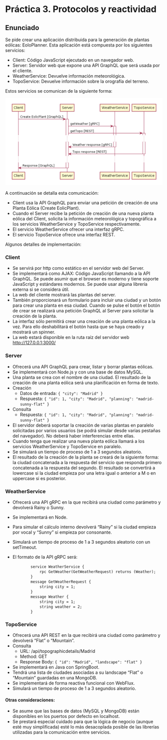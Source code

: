 # Práctica 3. Protocolos y reactividad

## Enunciado

Se pide crear una aplicación distribuida para la generación de plantas eólicas: EoloPlanner. Esta aplicación está
compuesta por los siguientes servicios:

- Client: Código JavaScript ejecutado en un navegador web.
- Server: Servidor web que expone una API GraphQL que será usada por el cliente.
- WeatherService: Devuelve información meteorológica.
- TopoService: Devuelve información sobre la orografía del terreno.

Estos servicios se comunican de la siguiente forma:

![seq_diagram](./seq_diagram.png)

A continuación se detalla esta comunicación:

- Client usa la API GraphQL para enviar una petición de creación de una Planta Eólica
  (Create EolicPlant).
- Cuando el Server recibe la petición de creación de una nueva planta eólica del Client, solicita la información
  meteorológica y topográfica a los servicios WeatherService y TopoService respectivamente.
- El servicio WeatherService ofrecer una interfaz gRPC.
- El servicio TopoService ofrece una interfaz REST.

Algunos detalles de implementación:

### Client

- Se servirá por http como estático en el servidor web del Server.
- Se implementará como AJAX: Código JavaScript llamando a la API GraphQL. Se puede asumir que el browser es moderno y
  tiene soporte JavaScript y estándares modernos. Se puede usar alguna librería externa si se considera útil.
- La web del cliente mostrará las plantas del server.
- También proporcionará un formulario para incluir una ciudad y un botón para crear una planta en esa ciudad. Cuando se
  pulse el botón el botón de crear se realizará una petición GraphQL al Server para solicitar la creación de la planta.
- La interfaz sólo permitirá crear una creación de una planta eólica a la vez. Para ello deshabilitará el botón hasta
  que se haya creado y mostrará un spinner.
- La web estará disponible en la ruta raíz del servidor web http://127.0.0.1:3000/

### Server

- Ofrecerá una API GraphQL para crear, listar y borrar plantas eólicas.
- Se implementará con Node.js y con una base de datos MySQL.
- Una planta se crea con el nombre de una ciudad. El resultado de la creación de una planta eólica será una
  planificación en forma de texto.
- Creación
    - Datos de entrada: `{ "city": "Madrid" }`
    - Respuesta: `{ "id": 1, "city": "Madrid", "planning": "madrid-sunny-flat" }`
- Consulta
    - Respuesta: `{ "id": 1, "city": "Madrid", "planning": "madrid-sunny-flat" }`
- El servidor deberá soportar la creación de varias plantas en paralelo solicitadas por varios usuarios (se podrá
  simular desde varias pestañas del navegador). No deberá haber interferencias entre ellas.
- Cuando tenga que realizar una nueva planta eólica llamará a los servicios WeatherService y TopoService en paralelo.
- Se simulará un tiempo de proceso de 1 a 3 segundos aleatorio.
- El resultado de la creación de la planta se creará de la siguiente forma: la ciudad concatenada a la respuesta del
  servicio que responda primero concatenada a la respuesta del segundo. El resultado se convertirá a lowercase si la
  ciudad empieza por una letra igual o anterior a M o en uppercase si es posterior.

### WeatherService

- Ofrecerá una API gRPC en la que recibirá una ciudad como parámetro y devolverá Rainy o Sunny.
- Se implementará en Node.
- Para simular el cálculo interno devolverá “Rainy” si la ciudad empieza por vocal y “Sunny” si empieza por consonante.
- Simulará un tiempo de proceso de 1 a 3 segundos aleatorio con un setTimeout.

- El formato de la API gRPC será:

              service WeatherService {
                  rpc GetWeather(GetWeatherRequest) returns (Weather);
              }
              message GetWeatherRequest {
                  string city = 1;
              }
              message Weather {
                  string city = 1;
                  string weather = 2;
              }

### TopoService

- Ofrecerá una API REST en la que recibirá una ciudad como parámetro y devolverá “Flat” o “Mountain”.
- Consulta
    - URL: /api/topographicdetails/Madrid
    - Method: GET
    - Response Body: `{ "id": "Madrid", "landscape": "flat" }`
- Se implementará en Java con SpringBoot.
- Tendrá una lista de ciudades asociadas a su landscape “Flat” o “Mountain” guardadas en una MongoDB.
- Se implementará de forma reactiva funcional con WebFlux.
- Simulará un tiempo de proceso de 1 a 3 segundos aleatorio.

#### Otras consideraciones:
- Se asume que las bases de datos (MySQL y MongoDB) están disponibles en los puertos por defecto en localhost.
- Se prestará especial cuidado para que la lógica de negocio (aunque esté muy simplificada) esté lo más desacoplada
  posible de las librerías utilizadas para la comunicación entre servicios.

